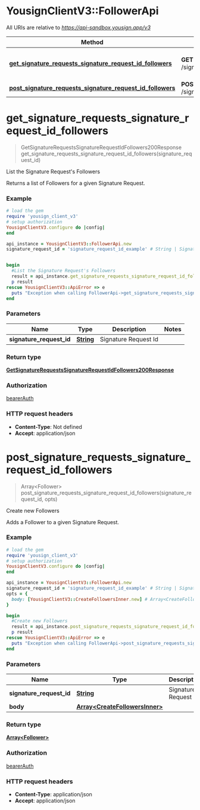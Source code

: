 # YousignClientV3::FollowerApi

All URIs are relative to *https://api-sandbox.yousign.app/v3*

Method | HTTP request | Description
------------- | ------------- | -------------
[**get_signature_requests_signature_request_id_followers**](FollowerApi.md#get_signature_requests_signature_request_id_followers) | **GET** /signature_requests/{signatureRequestId}/followers | List the Signature Request&#x27;s Followers
[**post_signature_requests_signature_request_id_followers**](FollowerApi.md#post_signature_requests_signature_request_id_followers) | **POST** /signature_requests/{signatureRequestId}/followers | Create new Followers

# **get_signature_requests_signature_request_id_followers**
> GetSignatureRequestsSignatureRequestIdFollowers200Response get_signature_requests_signature_request_id_followers(signature_request_id)

List the Signature Request's Followers

Returns a list of Followers for a given Signature Request.

### Example
```ruby
# load the gem
require 'yousign_client_v3'
# setup authorization
YousignClientV3.configure do |config|
end

api_instance = YousignClientV3::FollowerApi.new
signature_request_id = 'signature_request_id_example' # String | Signature Request Id


begin
  #List the Signature Request's Followers
  result = api_instance.get_signature_requests_signature_request_id_followers(signature_request_id)
  p result
rescue YousignClientV3::ApiError => e
  puts "Exception when calling FollowerApi->get_signature_requests_signature_request_id_followers: #{e}"
end
```

### Parameters

Name | Type | Description  | Notes
------------- | ------------- | ------------- | -------------
 **signature_request_id** | [**String**](.md)| Signature Request Id | 

### Return type

[**GetSignatureRequestsSignatureRequestIdFollowers200Response**](GetSignatureRequestsSignatureRequestIdFollowers200Response.md)

### Authorization

[bearerAuth](../README.md#bearerAuth)

### HTTP request headers

 - **Content-Type**: Not defined
 - **Accept**: application/json



# **post_signature_requests_signature_request_id_followers**
> Array&lt;Follower&gt; post_signature_requests_signature_request_id_followers(signature_request_id, opts)

Create new Followers

Adds a Follower to a given Signature Request.

### Example
```ruby
# load the gem
require 'yousign_client_v3'
# setup authorization
YousignClientV3.configure do |config|
end

api_instance = YousignClientV3::FollowerApi.new
signature_request_id = 'signature_request_id_example' # String | Signature Request Id
opts = { 
  body: [YousignClientV3::CreateFollowersInner.new] # Array<CreateFollowersInner> | 
}

begin
  #Create new Followers
  result = api_instance.post_signature_requests_signature_request_id_followers(signature_request_id, opts)
  p result
rescue YousignClientV3::ApiError => e
  puts "Exception when calling FollowerApi->post_signature_requests_signature_request_id_followers: #{e}"
end
```

### Parameters

Name | Type | Description  | Notes
------------- | ------------- | ------------- | -------------
 **signature_request_id** | [**String**](.md)| Signature Request Id | 
 **body** | [**Array&lt;CreateFollowersInner&gt;**](CreateFollowersInner.md)|  | [optional] 

### Return type

[**Array&lt;Follower&gt;**](Follower.md)

### Authorization

[bearerAuth](../README.md#bearerAuth)

### HTTP request headers

 - **Content-Type**: application/json
 - **Accept**: application/json



